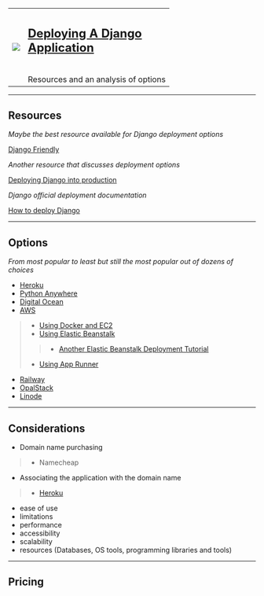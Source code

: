 <table rules=none>
 <tr>
<td> <img src="https://i.imgur.com/vQrcNy3.jpeg"></td>
<td> <h2><a href="https://joshjetson.github.io">Deploying A Django<br>Application</a></h2><br>Resources and an analysis of options</td>
</tr>
</table>


---------------------------------

## Resources

*Maybe the best resource available for Django deployment options*

[Django Friendly](https://djangofriendly.com/index.html)

*Another resource that discusses deployment options*

[Deploying Django into production](https://developer.mozilla.org/en-US/docs/Learn/Server-side/Django/Deployment)

*Django official deployment documentation*

[How to deploy Django](https://docs.djangoproject.com/en/4.2/howto/deployment/)

------------------------------

## Options

*From most popular to least but still the most popular out of dozens of choices*


- [Heroku](https://devcenter.heroku.com/articles/deploying-python)
- [Python Anywhere](https://help.pythonanywhere.com/pages/DeployExistingDjangoProject/)
- [Digital Ocean](https://docs.digitalocean.com/developer-center/deploy-a-django-app-on-app-platform/)
- [AWS](https://aws.amazon.com/?nc2=h_lg)
> - [Using Docker and EC2](https://stackabuse.com/deploying-django-applications-to-aws-ec2-with-docker/)
> - [Using Elastic Beanstalk](https://docs.aws.amazon.com/elasticbeanstalk/latest/dg/create-deploy-python-django.html)
> > - [Another Elastic Beanstalk Deployment Tutorial](https://realpython.com/deploying-a-django-app-and-postgresql-to-aws-elastic-beanstalk/)
> - [Using App Runner](https://aws.amazon.com/blogs/containers/deploy-and-scale-django-applications-on-aws-app-runner/)
- [Railway](https://dev.to/osahenru/using-railway-app-to-deploy-your-django-project-3ah1)
- [OpalStack](https://docs.opalstack.com/topic-guides/django/)
- [Linode](https://www.linode.com/docs/products/tools/marketplace/guides/django/)

---------------------------------

## Considerations

- Domain name purchasing
> - Namecheap
- Associating the application with the domain name
> - [Heroku](https://docs.opalstack.com/user-guide/domains/)
- ease of use
- limitations
- performance
- accessibility
- scalability
- resources (Databases, OS tools, programming libraries and tools)



------------------------------------

## Pricing
